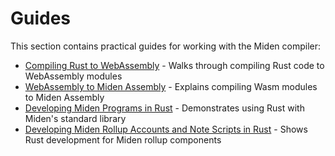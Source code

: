# Guides

This section contains practical guides for working with the Miden compiler:

* [Compiling Rust to WebAssembly](./rust_to_wasm.md) - Walks through compiling Rust code to WebAssembly modules
* [WebAssembly to Miden Assembly](./wasm_to_masm.md) - Explains compiling Wasm modules to Miden Assembly
* [Developing Miden Programs in Rust](./develop_miden_in_rust.md) - Demonstrates using Rust with Miden's standard library
* [Developing Miden Rollup Accounts and Note Scripts in Rust](./develop_miden_rollup_accounts_and_note_scripts_in_rust.md) - Shows Rust development for Miden rollup components
